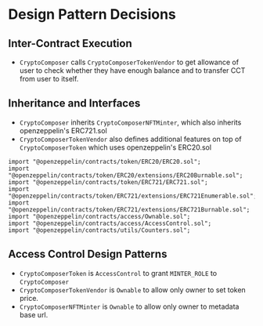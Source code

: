 # Design Pattern Decisions

## Inter-Contract Execution

- `CryptoComposer` calls `CryptoComposerTokenVendor` to get allowance of user to check whether they have enough balance and to transfer CCT from user to itself.

## Inheritance and Interfaces

- `CryptoComposer` inherits `CryptoComposerNFTMinter`, which also inherits openzeppelin's ERC721.sol
- `CryptoComposerTokenVendor` also defines additional features on top of `CryptoComposerToken` which uses openzeppelin's ERC20.sol

```
import "@openzeppelin/contracts/token/ERC20/ERC20.sol";
import "@openzeppelin/contracts/token/ERC20/extensions/ERC20Burnable.sol";
import "@openzeppelin/contracts/token/ERC721/ERC721.sol";
import "@openzeppelin/contracts/token/ERC721/extensions/ERC721Enumerable.sol";
import "@openzeppelin/contracts/token/ERC721/extensions/ERC721Burnable.sol";
import "@openzeppelin/contracts/access/Ownable.sol";
import "@openzeppelin/contracts/access/AccessControl.sol";
import "@openzeppelin/contracts/utils/Counters.sol";
```

## Access Control Design Patterns

- `CryptoComposerToken` is `AccessControl` to grant `MINTER_ROLE` to `CryptoComposer`
- `CryptoComposerTokenVendor` is `Ownable` to allow only owner to set token price.
- `CryptoComposerNFTMinter` is `Ownable` to allow only owner to metadata base url.
